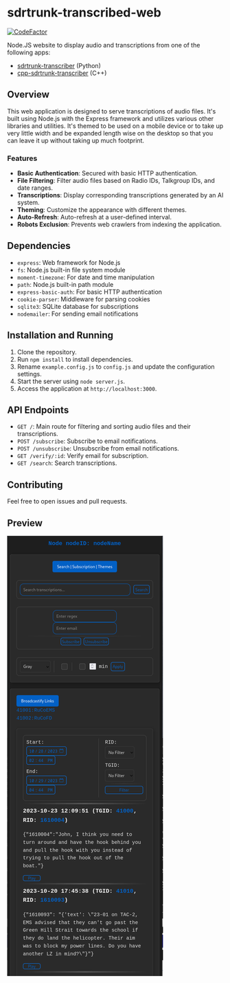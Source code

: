 # sdrtrunk-transcribed-web
[![CodeFactor](https://www.codefactor.io/repository/github/swiftraccoon/sdrtrunk-transcribed-web/badge)](https://www.codefactor.io/repository/github/swiftraccoon/sdrtrunk-transcribed-web)

Node.JS website to display audio and transcriptions from one of the following apps:
- [sdrtrunk-transcriber](https://github.com/swiftraccoon/sdrtrunk-transcriber) (Python)
- [cpp-sdrtrunk-transcriber](https://github.com/swiftraccoon/cpp-sdrtrunk-transcriber) (C++)

## Overview

This web application is designed to serve transcriptions of audio files. It's built using Node.js with the Express framework and utilizes various other libraries and utilities. 
It's themed to be used on a mobile device or to take up very little width and be expanded length wise on the desktop so that you can leave it up without taking up much footprint.

### Features
- **Basic Authentication**: Secured with basic HTTP authentication.
- **File Filtering**: Filter audio files based on Radio IDs, Talkgroup IDs, and date ranges.
- **Transcriptions**: Display corresponding transcriptions generated by an AI system.
- **Theming**: Customize the appearance with different themes.
- **Auto-Refresh**: Auto-refresh at a user-defined interval.
- **Robots Exclusion**: Prevents web crawlers from indexing the application.

## Dependencies
- `express`: Web framework for Node.js
- `fs`: Node.js built-in file system module
- `moment-timezone`: For date and time manipulation
- `path`: Node.js built-in path module
- `express-basic-auth`: For basic HTTP authentication
- `cookie-parser`: Middleware for parsing cookies
- `sqlite3`: SQLite database for subscriptions
- `nodemailer`: For sending email notifications

## Installation and Running
1. Clone the repository.
2. Run `npm install` to install dependencies.
3. Rename `example.config.js` to `config.js` and update the configuration settings.
4. Start the server using `node server.js`.
5. Access the application at `http://localhost:3000`.

## API Endpoints
- `GET /`: Main route for filtering and sorting audio files and their transcriptions.
- `POST /subscribe`: Subscribe to email notifications.
- `POST /unsubscribe`: Unsubscribe from email notifications.
- `GET /verify/:id`: Verify email for subscription.
- `GET /search`: Search transcriptions.

## Contributing
Feel free to open issues and pull requests.

## Preview
![Screenshot](Screenshot.png)
